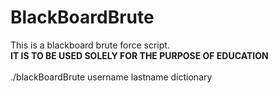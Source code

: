 # BlackBoardBrute
This is a blackboard brute force script. <br>
**IT IS TO BE USED SOLELY FOR THE PURPOSE OF EDUCATION**<br><br>
./blackBoardBrute username lastname dictionary

